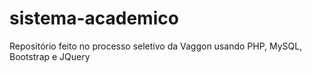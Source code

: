 # sistema-academico
Repositório feito no processo seletivo da Vaggon usando PHP, MySQL, Bootstrap e JQuery

